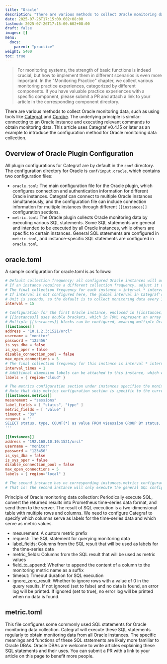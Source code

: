 ```yaml
---
title: "Oracle"
description: "There are various methods to collect Oracle monitoring data, such as using tools like Categraf and Cprobe. The underlying principle is similar: connecting to an Oracle instance and executing relevant commands to obtain monitoring data."
date: 2025-07-26T17:15:00.602+08:00
lastmod: 2025-07-26T17:15:00.602+08:00
draft: false
images: []
menu:
  docs:
    parent: "practice"
weight: 5400
toc: true
---
```


> For monitoring systems, the strength of basic functions is indeed crucial, but how to implement them in different scenarios is even more important. In the "Monitoring Practice" chapter, we collect various monitoring practice experiences, categorized by different components. If you have valuable practice experiences with a specific component, please submit a PR and attach a link to your article in the corresponding component directory.

There are various methods to collect Oracle monitoring data, such as using tools like [Categraf](https://github.com/flashcatcloud/categraf) and [Cprobe](https://github.com/cprobe/cprobe). The underlying principle is similar: connecting to an Oracle instance and executing relevant commands to obtain monitoring data. This article uses Categraf v0.4.15 or later as an example to introduce the configuration method for Oracle monitoring data collection.

## Overview of Oracle Plugin Configuration

All plugin configurations for Categraf are by default in the `conf` directory. The configuration directory for Oracle is `conf/input.oracle`, which contains two configuration files:

- `oracle.toml`: The main configuration file for the Oracle plugin, which configures connection and authentication information for different Oracle instances. Categraf can connect to multiple Oracle instances simultaneously, and the configuration file can include connection information for multiple instances through different `[[instances]]` configuration sections.
- `metric.toml`: The Oracle plugin collects Oracle monitoring data by executing various SQL statements. Some SQL statements are general and intended to be executed by all Oracle instances, while others are specific to certain instances. General SQL statements are configured in `metric.toml`, and instance-specific SQL statements are configured in `oracle.toml`.

## oracle.toml

A sample configuration for oracle.toml is as follows:

```toml
# Default collection frequency; all configured Oracle instances will use this frequency by default
# If an instance requires a different collection frequency, adjust it using interval_times in the instance configuration
# The final collection frequency for each instance = interval * interval_times
# If interval is not configured here, the global interval in Categraf's configuration will be used (default is 15 seconds)
# Unit is seconds, so the default is to collect monitoring data every 15 seconds
interval = 15

# Configuration for the first Oracle instance, enclosed in [[instances]]
# [[instances]] uses double brackets, which in TOML represent an array
# Multiple [[instances]] blocks can be configured, meaning multiple Oracle instances can be set up
[[instances]]
address = "10.1.2.3:1521/orcl"
username = "monitor"
password = "123456"
is_sys_dba = false
is_sys_oper = false
disable_connection_pool = false
max_open_connections = 5
# The final collection frequency for this instance is interval * interval_times
interval_times = 1
# Additional dimension labels can be attached to this instance, which will be added to the monitoring data of the current instance
labels = { region="cloud" }

# The metrics configuration section under instances specifies the monitoring data to be collected for the current instance
# Note that this metrics configuration section is specific to the current instance; other instances will not execute these SQL statements
[[instances.metrics]]
mesurement = "sessions"
label_fields = [ "status", "type" ]
metric_fields = [ "value" ]
timeout = "3s"
request = '''
SELECT status, type, COUNT(*) as value FROM v$session GROUP BY status, type
'''

[[instances]]
address = "192.168.10.10:1521/orcl"
username = "monitor"
password = "123456"
is_sys_dba = false
is_sys_oper = false
disable_connection_pool = false
max_open_connections = 5
labels = { region="local" }

# The second instance has no corresponding instances.metrics configuration section, indicating no instance-specific collection SQL
# That is: the second instance will only execute the general SQL configured in metric.toml
```

Principle of Oracle monitoring data collection: Periodically execute SQL, convert the returned results into Prometheus time-series data format, and send them to the server. The result of SQL execution is a two-dimensional table with multiple rows and columns. We need to configure Categraf to specify which columns serve as labels for the time-series data and which serve as metric values.

- mesurement: A custom metric prefix
- request: The SQL statement for querying monitoring data
- label_fields: Columns from the SQL result that will be used as labels for the time-series data
- metric_fields: Columns from the SQL result that will be used as metric values
- field_to_append: Whether to append the content of a column to the monitoring metric name as a suffix
- timeout: Timeout duration for SQL execution
- ignore_zero_result: Whether to ignore rows with a value of 0 in the query results. If not ignored (set to false) and no data is found, an error log will be printed. If ignored (set to true), no error log will be printed when no data is found.

## metric.toml

This file configures some commonly used SQL statements for Oracle monitoring data collection. Categraf will execute these SQL statements regularly to obtain monitoring data from all Oracle instances. The specific meanings and functions of these SQL statements are likely more familiar to Oracle DBAs. Oracle DBAs are welcome to write articles explaining these SQL statements and their uses. You can submit a PR with a link to your article on this page to benefit more people.
